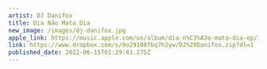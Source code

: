 ```yaml
---
artist: DJ Danifox
title: Dia Não Mata Dia
new_image: /images/dj-danifox.jpg
apple_link: https://music.apple.com/us/album/dia-n%C3%A3o-mata-dia-ep/1625946433
link: https://www.dropbox.com/s/9o29108fbq7h2yw/DJ%20Danifox.zip?dl=1
published_date: 2022-06-15T01:29:41.275Z
---
```

